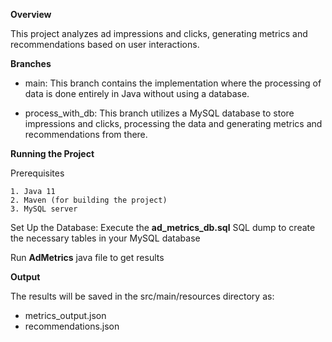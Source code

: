 **Overview**


This project analyzes ad impressions and clicks, generating metrics and recommendations based on user interactions.

**Branches**
- main: This branch contains the implementation where the processing of data is done entirely in Java without using a database.

- process_with_db: This branch utilizes a MySQL database to store impressions and clicks, processing the data and generating metrics and recommendations from there.

**Running the Project**


Prerequisites
```
1. Java 11
2. Maven (for building the project)
3. MySQL server
```

Set Up the Database: Execute the **ad_metrics_db.sql** SQL dump to create the necessary tables in your MySQL database

Run **AdMetrics** java file to get results

**Output**


The results will be saved in the src/main/resources directory as:

* metrics_output.json
* recommendations.json
